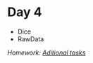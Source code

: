 # Day 4
- Dice
- RawData

_Homework: [Aditional tasks](06.%20Допълнителна%20подготовка%20упражнения.pdf)_
